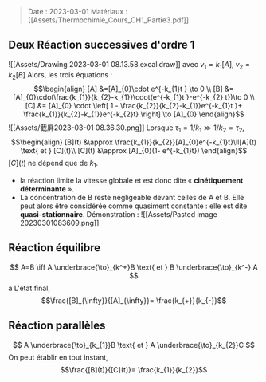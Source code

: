 > Date : 2023-03-01 Matériaux : [[Assets/Thermochimie_Cours_CH1_Partie3.pdf]]

## Deux Réaction successives d'ordre 1
![[Assets/Drawing 2023-03-01 08.13.58.excalidraw]]
avec $v_{1}=k_{1}[A], \; v_{2}=k_{2}[B]$
Alors, les trois équations : $$\begin{align}
[A] &=[A]_{0}\cdot e^{-k_{1}t } \to 0 \\
[B] &= [A]_{0}\cdot\frac{k_{1}}{k_{2}-k_{1}}\cdot(e^{-k_{1}t }-e^{-k_{2} t})\to 0 \\
[C] &= [A]_{0} \cdot \left[ 1 - \frac{k_{2}}{k_{2}-k_{1}}e^{-k_{1}t }+ \frac{k_{1}}{k_{2}-k_{1}}e^{-k_{2}t} \right] \to [A]_{0}
\end{align}$$![[Assets/截屏2023-03-01 08.36.30.png]]
Lorsque $\tau _1 = 1 / k_{1} \gg 1 / k_{2}= \tau_{2}$, $$\begin{align}
[B](t) &\approx  \frac{k_{1}}{k_{2}}[A]_{0}e^{-k_{1}t}\ll[A](t) \text{ et } [C](t)\\
[C](t) &\approx [A]_{0}(1- e^{-k_{1}t})
\end{align}$$$[C](t)$ ne dépend que de $k_{1}$. 
- la réaction limite la vitesse globale et est donc dite « **cinétiquement déterminante** ».
- La concentration de B reste négligeable devant celles de A et B. Elle peut alors être considérée comme quasiment constante : elle est dite **quasi-stationnaire**.
Démonstration : ![[Assets/Pasted image 20230301083609.png]]
## Réaction équilibre
$$
A=B \iff A \underbrace{\to}_{k^+}B \text{ et } B \underbrace{\to}_{k^-} A
$$
à L'état final, $$\frac{[B]_{\infty}}{[A]_{\infty}}= \frac{k_{+}}{k_{-}}$$
## Réaction parallèles
$$
A \underbrace{\to}_{k_{1}}B \text{ et } A \underbrace{\to}_{k_{2}}C
$$
On peut établir en tout instant, $$\frac{[B](t)}{[C](t)}= \frac{k_{1}}{k_{2}}$$

